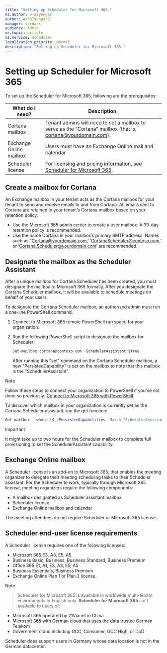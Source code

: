 ```yaml
---
title: "Setting up Scheduler for Microsoft 365."
ms.author: v-aiyengar
author: AshaIyengar21
manager: serdars
audience: Admin
ms.topic: article
ms.service: scheduler
localization_priority: Normal
description: "Setting up Scheduler for Microsoft 365."
---
```

# Setting up Scheduler for Microsoft 365


To set up the Scheduler for Microsoft 365, following are the prerequisites:

| What do I need? | Description |
|-------------------|-------------|
|Cortana mailbox |Tenant admins will need to set a mailbox to serve as the “Cortana” mailbox (that is, cortana@yourdomain.com).         |
|Exchange Online mailbox |Users must have an Exchange Online mail and calendar         |
|Scheduler license |For licensing and pricing information, see [Scheduler for Microsoft 365](https://www.microsoft.com/en-us/microsoft-365/meeting-scheduler-pricing).        |

## Create a mailbox for Cortana

An Exchange mailbox in your tenant acts as the Cortana mailbox for your tenant to send and receive emails to and from Cortana. All emails sent to Cortana are retained in your tenant’s Cortana mailbox based on your retention policy.

- Use the Microsoft 365 admin center to create a user mailbox. A 30-day retention policy is recommended. 
- Use the name Cortana in your mailbox’s primary SMTP address. Names such as “Cortana@yourdomain.com,’ ‘CortanaScheduler@contoso.com,’ or ‘Cortana.Scheduler@yourdomain.com’ are recommended.

## Designate the mailbox as the Scheduler Assistant

After a unique mailbox for Cortana Scheduler has been created, you must designate the mailbox to Microsoft 365 formally. After you designate the Cortana Scheduler mailbox, it will be available to schedule meetings on behalf of your users.

To designate the Cortana Scheduler mailbox, an authorized admin must run a one-line PowerShell command. 

1. Connect to Microsoft 365 remote PowerShell run space for your organization.

2. Run the following PowerShell script to designate the mailbox for Scheduler:

    ```powershell
    Set-mailbox cortana@contoso.com -SchedulerAssistant:$true
    ```
    
    After running this "set" command on the Cortana Scheduler mailbox, a new "PersistedCapability" is set on the mailbox to note that this mailbox is the "SchedulerAssistant".

> [!NOTE]
> Follow these steps to connect your organization to PowerShell if you’ve not done so previously: [Connect to Microsoft 365 with PowerShell](../enterprise/connect-to-microsoft-365-powershell.md).

To discover which mailbox in your organization is currently set as the Cortana Scheduler assistant, run the get function:

```powershell
Get-mailbox | where {$_.PersistedCapabilities -Match "SchedulerAssistant"}
```

> [!IMPORTANT]
> It might take up to two hours for the Scheduler mailbox to complete full provisioning to set the SchedulerAssistant capability.

## Exchange Online mailbox
A Scheduler license is an add-on to Microsoft 365, that enables the meeting organizer to delegate their meeting scheduling tasks to their Scheduler assistant. For the Scheduler to work, typically through Microsoft 365 license, meeting organizers require the following components:

- A mailbox designated as Scheduler assistant mailbox
- Scheduler license
- Exchange Online mailbox and calendar

The meeting attendees do not require Scheduler or Microsoft 365 license.

## Scheduler end-user license requirements

A Scheduler license requires one of the following licenses:

- Microsoft 365 E3, A3, E5, A5
- Business Basic, Business, Business Standard, Business Premium
- Office 365 E1, A1, E3, A3, E5, A5
- Business Essentials, Business Premium
- Exchange Online Plan 1 or Plan 2 license. 

> [!Note]

> Scheduler for Microsoft 365 is available in worldwide multi-tenant environments in English only. **Scheduler for Microsoft 365** isn't available to users of:

- Microsoft 365 operated by 21Vianet in China
- Microsoft 365 with German cloud that uses the data trustee German Telekom
- Government cloud including GCC, Consumer, GCC High, or DoD

Scheduler does support users in Germany whose data location is not in the German datacenter.
